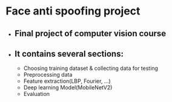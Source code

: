 # Face anti spoofing project

* ## Final project of computer vision course
* ## It contains several sections:
   + Choosing training dataset & collecting data for testing
   + Preprocessing data
   + Feature extraction(LBP, Fourier, ...)
   + Deep learning Model(MobileNetV2)
   + Evaluation
